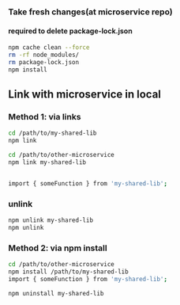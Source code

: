 ### Take fresh changes(at microservice repo)

#### required to delete package-lock.json

```sh
npm cache clean --force
rm -rf node_modules/
rm package-lock.json
npm install
```

## Link with microservice in local

### Method 1: via links

```sh
cd /path/to/my-shared-lib
npm link

cd /path/to/other-microservice
npm link my-shared-lib


import { someFunction } from 'my-shared-lib';
```

### unlink

```sh
npm unlink my-shared-lib
npm unlink

```

### Method 2: via npm install

```sh
cd /path/to/other-microservice
npm install /path/to/my-shared-lib
import { someFunction } from 'my-shared-lib';

npm uninstall my-shared-lib
```
